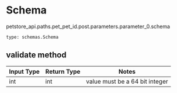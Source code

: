 # Schema
petstore_api.paths.pet_pet_id.post.parameters.parameter_0.schema
```
type: schemas.Schema
```

## validate method
Input Type | Return Type | Notes
------------ | ------------- | -------------
int | int | value must be a 64 bit integer
